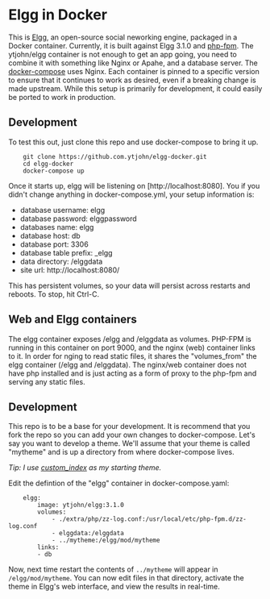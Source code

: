 Elgg in Docker
==============

This is [Elgg](https://elgg.org/), an open-source social neworking engine, packaged in a Docker container. Currently, it is built against Elgg 3.1.0 and [php-fpm](https://hub.docker.com/_/php). The ytjohn/elgg container is not enough to get an app going, you need to
combine it with something like Nginx or Apahe, and a database server. The [docker-compose](docker-compose.yml) uses Nginx. Each container is pinned to a specific version to ensure that it continues to work as desired, even if a breaking change is made upstream. While this setup is primarily for development, it could easily be ported to work in production.

## Development

To test this out, just clone this repo and use docker-compose to bring it up.

        git clone https://github.com.ytjohn/elgg-docker.git
        cd elgg-docker
        docker-compose up

Once it starts up, elgg will be listening on [http://localhost:8080]. You if you didn't change anything in docker-compose.yml,
your setup information is:

- database username: elgg
- database password: elggpassword
- databases name: elgg
- database host: db
- database port: 3306
- database table prefix: _elgg
- data directory: /elggdata
- site url: http://localhost:8080/

This has persistent volumes, so your data will persist across restarts and reboots. To stop, hit Ctrl-C.

## Web and Elgg containers

The elgg container exposes /elgg and /elggdata as volumes. PHP-FPM is running in this container on port 9000, and the nginx (web) container links to it. In order for nging to read static files, it shares the "volumes_from" the elgg container (/elgg and /elggdata). The nginx/web container does not have php installed and is just acting as a form of proxy to the php-fpm and serving any static files.

## Development

This repo is to be a base for your development. It is recommend that you fork the repo so you can add your own changes to docker-compose. Let's say you want to develop a theme. We'll assume that your theme is called "mytheme" and is up a directory from where docker-compose lives.

_Tip: I use [custom_index](https://github.com/Elgg/custom_index) as my starting theme._

Edit the defintion of the "elgg" container in docker-compose.yaml:

        elgg:
            image: ytjohn/elgg:3.1.0
            volumes:
                - ./extra/php/zz-log.conf:/usr/local/etc/php-fpm.d/zz-log.conf
                - elggdata:/elggdata 
                - ../mytheme:/elgg/mod/mytheme
            links:
            - db

Now, next time restart the contents of `../mytheme` will appear in `/elgg/mod/mytheme`. You can now edit files in that directory, activate the theme in Elgg's web interface, and view the results in real-time.
